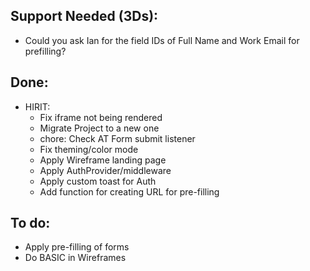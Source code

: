 ## Support Needed (3Ds):
  - Could you ask Ian for the field IDs of Full Name and Work Email for prefilling?
## Done:
  - HIRIT:
    - Fix iframe not being rendered
    - Migrate Project to a new one
    - chore: Check AT Form submit listener
    - Fix theming/color mode
    - Apply Wireframe landing page
    - Apply AuthProvider/middleware
    - Apply custom toast for Auth
    - Add function for creating URL for pre-filling
## To do:
  - Apply pre-filling of forms
  - Do BASIC in Wireframes
